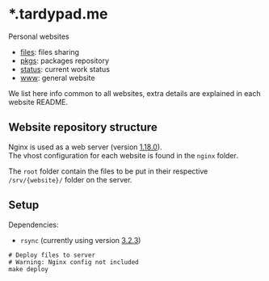 # *.tardypad.me

Personal websites

- [files](files): files sharing
- [pkgs](pkgs): packages repository
- [status](status): current work status
- [www](www): general website

We list here info common to all websites, extra details are explained in each website README.

## Website repository structure

Nginx is used as a web server
(version [1.18.0](http://hg.nginx.org/nginx/rev/release-1.18.0)).  
The vhost configuration for each website is found in the `nginx` folder.

The `root` folder contain the files to be put in their respective
`/srv/{website}/` folder on the server.

## Setup

Dependencies:
- `rsync` (currently using version [3.2.3](https://git.samba.org/?p=rsync.git;a=tag;h=refs/tags/v3.2.3))

```shell
# Deploy files to server
# Warning: Nginx config not included
make deploy
```
